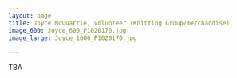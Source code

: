 ```yaml
---
layout: page
title: Joyce McQuarrie, volunteer (Knitting Group/merchandise)
image_600: Joyce_600_P1020170.jpg
image_large: Joyce_1600_P1020170.jpg

---
```

TBA
